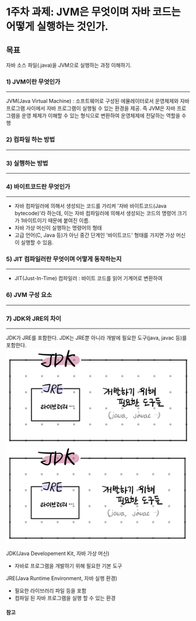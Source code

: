 # 1주차 과제: JVM은 무엇이며 자바 코드는 어떻게 실행하는 것인가. #

## 목표 ##
자바 소스 파일(.java)을 JVM으로 실행하는 과정 이해하기.



### 1) JVM이란 무엇인가 ###
---
JVM(Java Virtual Machine) : 소프트웨어로 구성된 에뮬레이터로서 운영체제와 자바 프로그램 사이에서 자바 프로그램이 실행될 수 있는 환경을 제공. 즉 JVM은 자바 프로그램을 운영 체제가 이해할 수 있는 형식으로 변환하여 운영체제에 전달하는 역할을 수행


### 2) 컴파일 하는 방법 ###
---


### 3) 실행하는 방법 ###
---


### 4) 바이트코드란 무엇인가 ###
---
* 자바 컴파일러에 의해서 생성되는 코드를 가리켜 '자바 바이트코드(Java bytecode)'라 하는데, 이는 자바 컴파일러에 의해서 생성되는 코드의 명령어 크기가 1바이트이기 때문에 붙여진 이름.
* 자바 가상 머신이 실행하는 명령어의 형태
* 고급 언어(C, Java 등)가 아닌 중간 단계인 '바이트코드' 형태를 가지면 가상 머신이 실행할 수 있음.



### 5) JIT 컴파일러란 무엇이며 어떻게 동작하는지 ###
---
* JIT(Just-In-Time) 컴파일러 : 바이트 코드를 읽어 기계어로 변환하여 


### 6) JVM 구성 요소 ###
---

### 7) JDK와 JRE의 차이 ###
---
JDK가 JRE를 포함한다. JDK는 JRE뿐 아니라 개발에 필요한 도구(java, javac 등)를 포함한다.
![img07](./img07.jpg)
<img src="./week01/img07.jpg" width="500">

JDK(Java Developement Kit, 자바 가상 머신)
* 자바로 프로그램을 개발하기 위해 필요한 기본 도구

JRE(Java Runtime Environment, 자바 실행 환경)
* 필요한 라이브러리 파일 등을 포함
* 컴파일 된 자바 프로그램을 실행 할 수 있는 환경


#### 참고 ####